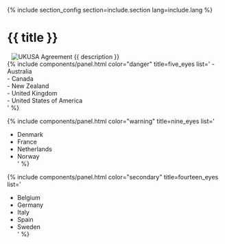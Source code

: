 {% include section_config section=include.section lang=include.lang %}

<h1 id="ukusa" class="anchor"><a href="#ukusa"><i class="fas fa-link anchor-icon"></i></a> {{ title }} </h1>
<img src="/assets/img/layout/UKUSA.png" class="img-fluid float-right" alt="UKUSA Agreement" style="margin-left:10px;">
{{ description }}

<!-- chart -->
<div class="row mb-3">
  {% include components/panel.html color="danger"
  title=five_eyes
  list='
  - Australia <div class="float-right"><span class="flag-icon flag-icon-au"></span></div>
  - Canada <div class="float-right"><span class="flag-icon flag-icon-ca"></span></div>
  - New Zealand <div class="float-right"><span class="flag-icon flag-icon-nz"></span></div>
  - United Kingdom <div class="float-right"><span class="flag-icon flag-icon-gb"></span></div>
  - United States of America <div class="float-right"><span class="flag-icon flag-icon-us"></span></div>
  '
  %}

  {% include components/panel.html color="warning"
  title=nine_eyes
  list='
  - Denmark <div class="float-right"><span class="flag-icon flag-icon-dk"></span></div>
  - France <div class="float-right"><span class="flag-icon flag-icon-fr"></span></div>
  - Netherlands <div class="float-right"><span class="flag-icon flag-icon-nl"></span></div>
  - Norway <div class="float-right"><span class="flag-icon flag-icon-no"></span></div>
  '
  %}

  {% include components/panel.html color="secondary"
  title=fourteen_eyes
  list='
  - Belgium <div class="float-right"><span class="flag-icon flag-icon-be"></span></div>
  - Germany <div class="float-right"><span class="flag-icon flag-icon-de"></span></div>
  - Italy <div class="float-right"><span class="flag-icon flag-icon-it"></span></div>
  - Spain <div class="float-right"><span class="flag-icon flag-icon-es"></span></div>
  - Sweden <div class="float-right"><span class="flag-icon flag-icon-se"></span></div>
  '
  %}
</div>